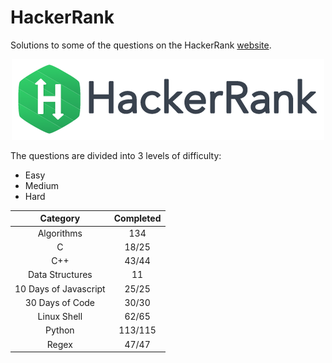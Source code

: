 # HackerRank

Solutions to some of the questions on the HackerRank [website](https://www.hackerrank.com "HackerRank").

<p align="center"><img src="../assets/hackerrank.png"></p>

The questions are divided into 3 levels of difficulty:

*	Easy
*	Medium
*	Hard

| Category              | Completed |
|:---------------------:|:---------:|
| Algorithms			| 134		|
| C						| 18/25		|
| C++					| 43/44		|
| Data Structures		| 11		|
| 10 Days of Javascript | 25/25		|
| 30 Days of Code		| 30/30		|
| Linux Shell			| 62/65		|
| Python				| 113/115	|
| Regex					| 47/47		|